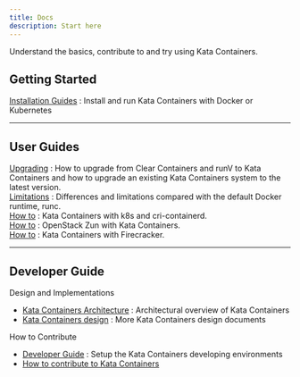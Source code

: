 ```yaml
---
title: Docs
description: Start here
---
```


Understand the basics, contribute to and try using Kata Containers.

## Getting Started

[Installation Guides](https://github.com/kata-containers/documentation/tree/master/install) : Install and run Kata Containers with Docker or Kubernetes

---

## User Guides

[Upgrading](https://github.com/kata-containers/documentation/blob/master/Upgrading.md) : How to upgrade from Clear Containers and runV to Kata Containers and how to upgrade an existing Kata Containers system to the latest version.  
[Limitations](https://github.com/kata-containers/documentation/blob/master/Limitations.md) : Differences and limitations compared with the default Docker runtime, runc.  
[How to](https://github.com/kata-containers/documentation/blob/master/how-to/how-to-use-k8s-with-cri-containerd-and-kata.md) : Kata Containers with k8s and cri-containerd.  
[How to](https://github.com/kata-containers/documentation/blob/master/use-cases/zun_kata.md) : OpenStack Zun with Kata Containers.  
[How to](https://github.com/kata-containers/documentation/wiki/Initial-release-of-Kata-Containers-with-Firecracker-support) : Kata Containers with Firecracker.


---

## Developer Guide

Design and Implementations

* [Kata Containers Architecture](https://github.com/kata-containers/documentation/blob/master/architecture.md) : Architectural overview of Kata Containers
* [Kata Containers design](https://github.com/kata-containers/documentation/tree/master/design) : More Kata Containers design documents

How to Contribute

* [Developer Guide](https://github.com/kata-containers/documentation/blob/master/Developer-Guide.md) : Setup the Kata Containers developing environments
* [How to contribute to Kata Containers](https://github.com/kata-containers/community/blob/master/CONTRIBUTING.md)
